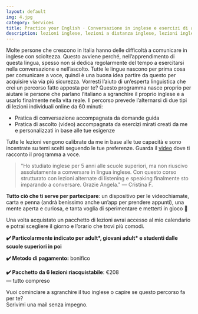 ```yaml
---
layout: default
img: 4.jpg
category: Services
title: Practice your English · Conversazione in inglese e esercizi di ascolto &#129336;
description: lezioni inglese, lezioni a distanza inglese, lezioni inglese treviso, lezioni inglese individuali, inglese conversazione, inglese ascolto, lezioni inglese online
---
```

<p>
Molte persone che crescono in Italia hanno delle difficoltà a comunicare in inglese con scioltezza. Questo avviene perché, nell’apprendimento di questa lingua, spesso non si dedica regolarmente del tempo a esercitarsi nella conversazione e nell’ascolto. Tutte le lingue nascono per prima cosa per comunicare a voce, quindi è una buona idea partire da questo per acquisire via via più sicurezza. Vorresti l’aiuto di un’esperta linguistica che crei un percorso fatto apposta per te? Questo programma nasce proprio per aiutare le persone che parlano l’italiano a sgranchire il proprio inglese e a usarlo finalmente nella vita reale. Il percorso prevede l’alternarsi di due tipi di lezioni individuali online da 60 minuti:
</p>
<ul type="disc">    
    <li>Pratica di conversazione accompagnata da domande guida</li>
    <li>Pratica di ascolto (video) accompagnata da esercizi mirati creati da me e personalizzati in base alle tue esigenze</li>
</ul>
<p>
Tutte le lezioni vengono calibrate da me in base alle tue capacità e sono incentrate su temi scelti seguendo le tue preferenze. Guarda il <a href="https://www.youtube.com/watch?v=BRurCZQJ2YI">video</a> dove ti racconto il programma a voce.
</p>
<blockquote>
"Ho studiato inglese per 5 anni alle scuole superiori, ma non riuscivo assolutamente a conversare in lingua inglese. Con questo corso strutturato con lezioni alternate di listening e speaking finalmente sto imparando a conversare. Grazie Angela."
— Cristina F.
</blockquote>
<p>
<strong>Tutto ciò che ti serve per partecipare</strong>: un dispositivo per le videochiamate, carta e penna (andrà benissimo anche un’app per prendere appunti), una mente aperta e curiosa, e tanta voglia di sperimentare e metterti in gioco 🌌
</p>
<p>
Una volta acquistato un pacchetto di lezioni avrai accesso al mio calendario e potrai scegliere il giorno e l’orario che trovi più comodi.
</p>
<p>
<strong>✔️ Particolarmente indicato per adult*, giovani adult* e studenti dalle scuole superiori in poi</strong>
</p>
<p>
<strong>✔️ Metodo di pagamento:</strong> bonifico
</p>
<p>
<strong>✔️ Pacchetto da 6 lezioni riacquistabile</strong>: €208
<br>
— tutto compreso
</p>
<p>
Vuoi cominciare a sgranchire il tuo inglese o capire se questo percorso fa per te? 
<br>
Scrivimi una mail senza impegno.
</p>
